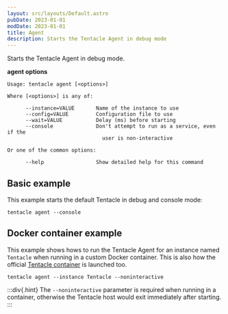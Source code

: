 ```yaml
---
layout: src/layouts/Default.astro
pubDate: 2023-01-01
modDate: 2023-01-01
title: Agent
description: Starts the Tentacle Agent in debug mode
---
```


Starts the Tentacle Agent in debug mode.

**agent options**

```text
Usage: tentacle agent [<options>]

Where [<options>] is any of:

      --instance=VALUE       Name of the instance to use
      --config=VALUE         Configuration file to use
      --wait=VALUE           Delay (ms) before starting
      --console              Don't attempt to run as a service, even if the
                               user is non-interactive

Or one of the common options:

      --help                 Show detailed help for this command
```

## Basic example

This example starts the default Tentacle in debug and console mode:

```
tentacle agent --console
```

## Docker container example

This example shows hows to run the Tentacle Agent for an instance named `Tentacle` when running in a custom Docker container. This is also how the official [Tentacle container](/docs/infrastructure/deployment-targets/tentacle/octopus-tentacle-container) is launched too.

```
tentacle agent --instance Tentacle --noninteractive
```

:::div{.hint}
The `--noninteractive` parameter is required when running in a container, otherwise the Tentacle host would exit immediately after starting.
:::
